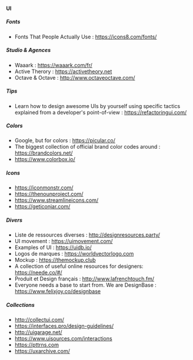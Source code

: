 #### UI

##### Fonts
- Fonts That People Actually Use : https://icons8.com/fonts/

##### Studio & Agences
- Waaark : https://waaark.com/fr/
- Active Therory : https://activetheory.net
- Octave & Octave : http://www.octaveoctave.com/

##### Tips
- Learn how to design awesome UIs by yourself using specific tactics explained from a developer's point-of-view : https://refactoringui.com/

##### Colors
- Google, but for colors : https://picular.co/
- The biggest collection of official brand color codes around : https://brandcolors.net/
- https://www.colorbox.io/

##### Icons
- https://iconmonstr.com/
- https://thenounproject.com/
- https://www.streamlineicons.com/
- https://geticonjar.com/

##### Divers
- Liste de ressources diverses : http://designresources.party/
- UI movement : https://uimovement.com/
- Examples of UI : https://uidb.io/
- Logos de marques : https://worldvectorlogo.com
- Mockup : https://themockup.club
- A collection of useful online resources for designers: https://neede.co/#/
- Produit et Design français : http://www.lafrenchtouch.fm/
- Everyone needs a base to start from. We are DesignBase : https://www.felixjoy.co/designbase

##### Collections
- http://collectui.com/
- https://interfaces.pro/design-guidelines/
- http://uigarage.net/
- https://www.uisources.com/interactions
- https://pttrns.com
- https://uxarchive.com/
